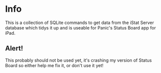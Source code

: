 # Info
This is a collection of SQLite commands to get data from the iStat Server database which tidys it up and is useable for Panic's Status Board app for iPad.

## Alert!
This probably should not be used yet, it's crashing my version of Status Board so either help me fix it, or don't use it yet!
